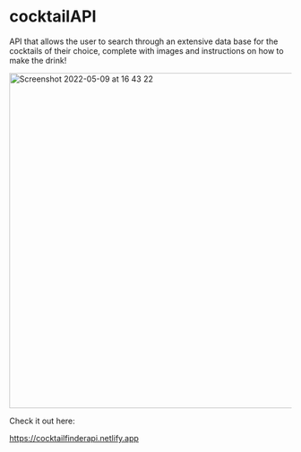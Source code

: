 # cocktailAPI
API that allows the user to search through an extensive data base for the cocktails of their choice, 
complete with images and instructions on how to make the drink!

<img width="598" alt="Screenshot 2022-05-09 at 16 43 22" src="https://user-images.githubusercontent.com/102547056/167446995-24a4e17d-870f-4f4c-a28e-365fcbd64f16.png">

Check it out here:


https://cocktailfinderapi.netlify.app
